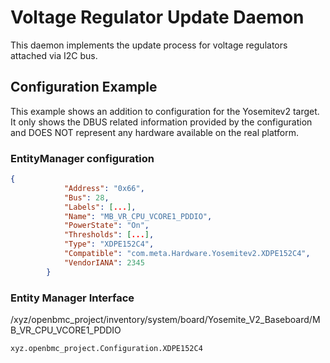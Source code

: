 # Voltage Regulator Update Daemon

This daemon implements the update process for voltage regulators attached via
I2C bus.

## Configuration Example

This example shows an addition to configuration for the Yosemitev2 target. It
only shows the DBUS related information provided by the configuration and DOES
NOT represent any hardware available on the real platform.

### EntityManager configuration

```json
{
            "Address": "0x66",
            "Bus": 28,
            "Labels": [...],
            "Name": "MB_VR_CPU_VCORE1_PDDIO",
            "PowerState": "On",
            "Thresholds": [...],
            "Type": "XDPE152C4",
			"Compatible": "com.meta.Hardware.Yosemitev2.XDPE152C4",
			"VendorIANA": 2345
        }
```

### Entity Manager Interface

/xyz/openbmc_project/inventory/system/board/Yosemite_V2_Baseboard/MB_VR_CPU_VCORE1_PDDIO

```
xyz.openbmc_project.Configuration.XDPE152C4
```


